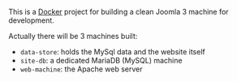 This is a [Docker](http://docker.io) project for building a clean Joomla 3 machine
for development.

Actually there will be 3 machines built:

- `data-store`: holds the MySql data and the website itself
- `site-db`: a dedicated MariaDB (MySQL) machine
- `web-machine`: the Apache web server
